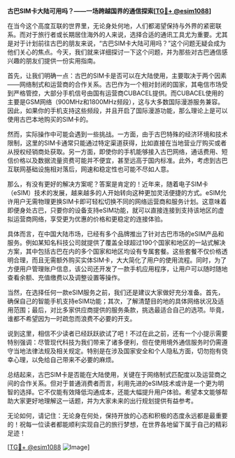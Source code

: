 **古巴SIM卡大陆可用吗？——一场跨越国界的通信探索[[TG💪+ @esim1088](https://t.me/s/esim1088)]**

在当今这个高度互联的世界里，无论身处何地，人们都渴望保持与外界的紧密联系。而对于旅行者或长期居住海外的人来说，选择合适的通讯工具尤为重要。尤其是对于计划前往古巴的朋友来说，“古巴SIM卡大陆可用吗？”这个问题无疑会成为他们关心的焦点。今天，我们就来详细探讨一下这个问题，并为那些对古巴通信感兴趣的朋友们提供一份实用指南。

首先，让我们明确一点：古巴的SIM卡是否可以在大陆使用，主要取决于两个因素——网络制式和运营商的合作关系。古巴作为一个相对封闭的国家，其电信市场受到严格管控，大部分手机信号由国有运营商CUBACEL提供。而CUBACEL使用的主要是GSM网络（900MHz和1800MHz频段），这与大多数国际漫游服务兼容。因此，如果你的手机支持这些频段，并且开启了国际漫游功能，那么理论上是可以使用古巴本地购买的SIM卡的。

然而，实际操作中可能会遇到一些挑战。一方面，由于古巴特殊的经济环境和技术限制，这里的SIM卡通常只能通过特定渠道获得，比如直接在当地营业厅购买或者从授权经销商处获取。另一方面，即使你的手机能够接入古巴网络，通话费用、短信价格以及数据流量资费可能并不便宜，甚至远高于国内标准。此外，考虑到古巴互联网基础设施相对落后，网速和稳定性也可能不尽如人意。

那么，有没有更好的解决方案呢？答案是肯定的！近年来，随着电子SIM卡（eSIM）技术的发展，越来越多的人开始转向这种更加灵活便捷的方式。eSIM允许用户无需物理更换SIM卡即可轻松切换不同的网络运营商和服务计划。这意味着即便身处古巴，只要你的设备支持eSIM功能，就可以直接连接到支持该地区的虚拟运营商网络，享受更为优惠的价格和更稳定的连接体验。

具体而言，在中国大陆市场，已经有多个品牌推出了针对古巴市场的eSIM产品和服务。例如某知名科技公司就提供了覆盖全球超过190个国家和地区的一站式解决方案，其中包括古巴在内的多个国家和地区均设有专属套餐。这些套餐不仅价格透明合理，而且无需额外购买实体SIM卡，大大简化了用户的使用流程。同时，为了方便用户管理账户信息，该公司还开发了一款手机应用程序，让用户可以随时随地查看余额、充值缴费以及调整设置等操作。

当然，在选择任何一款eSIM服务之前，我们还是建议大家做好充分准备。首先，确保自己的智能手机支持eSIM功能；其次，了解清楚目的地的具体网络状况及适用范围；最后，对比多家供应商提供的服务条款，挑选最适合自己的选项。毕竟，谁都不希望因为一时疏忽而浪费不必要的开支。

说到这里，相信不少读者已经跃跃欲试了吧！不过在此之前，还有一个小提示需要特别强调：尽管现代科技为我们带来了诸多便利，但在使用境外通信服务时仍需遵守当地法律法规及相关规定。特别是在涉及国家安全和个人隐私方面，切勿抱有侥幸心理，以免给自己带来不必要的麻烦。

总结起来，古巴SIM卡是否能在大陆使用，关键在于网络制式匹配度以及运营商之间的合作关系。但对于普通消费者而言，利用先进的eSIM技术或许是一个更为明智的选择。它不仅能有效降低沟通成本，还能大幅提升用户体验。希望本文能够帮助大家更好地理解这一话题，并为大家未来的出行规划提供有益参考。

无论如何，请记住：无论身在何处，保持开放的心态和积极的态度永远都是最重要的！祝每一位读者都能顺利实现自己的旅行梦想，在世界各地留下属于自己的精彩足迹！

[[TG💪+ @esim1088](https://t.me/s/esim1088) ![Image](https://i.postimg.cc/4NQfJmqS/Snipaste-2025-05-13-00-14-12.png)]